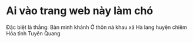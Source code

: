 # Ai vào trang web này làm chó
Đặc biệt là thằng:
Bàn minh khánh
Ở thôn nà khau xã Hà lang huyện chiêm Hóa tỉnh Tuyên Quang 
